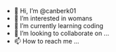 - 👋 Hi, I’m @canberk01
- 👀 I’m interested in womans
- 🌱 I’m currently learning coding
- 💞️ I’m looking to collaborate on ...
- 📫 How to reach me ...

<!---
canberk01/canberk01 is a ✨ special ✨ repository because its `README.md` (this file) appears on your GitHub profile.
You can click the Preview link to take a look at your changes.
--->
